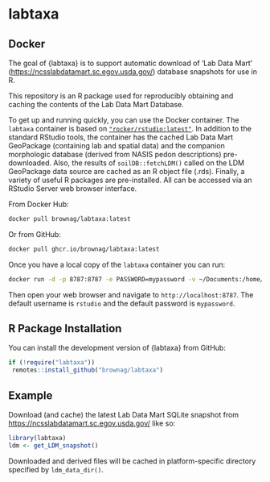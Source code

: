 
<!-- README.md is generated from README.Rmd. Please edit that file -->

# labtaxa

<!-- badges: start -->
<!-- badges: end -->

## Docker

The goal of {labtaxa} is to support automatic download of ‘Lab Data
Mart’ (<https://ncsslabdatamart.sc.egov.usda.gov/>) database snapshots
for use in R.

This repository is an R package used for reproducibly obtaining and
caching the contents of the Lab Data Mart Database.

To get up and running quickly, you can use the Docker container. The
`labtaxa` container is based on
[`"rocker/rstudio:latest"`](https://hub.docker.com/r/rocker/rstudio). In
addition to the standard RStudio tools, the container has the cached Lab
Data Mart GeoPackage (containing lab and spatial data) and the companion
morphologic database (derived from NASIS pedon descriptions)
pre-downloaded. Also, the results of `soilDB::fetchLDM()` called on the
LDM GeoPackage data source are cached as an R object file (.rds).
Finally, a variety of useful R packages are pre-installed. All can be
accessed via an RStudio Server web browser interface.

From Docker Hub:

``` sh
docker pull brownag/labtaxa:latest
```

Or from GitHub:

``` sh
docker pull ghcr.io/brownag/labtaxa:latest
```

Once you have a local copy of the `labtaxa` container you can run:

``` sh
docker run -d -p 8787:8787 -e PASSWORD=mypassword -v ~/Documents:/home/rstudio/ brownag/labtaxa
```

Then open your web browser and navigate to `http://localhost:8787`. The
default username is `rstudio` and the default password is `mypassword`.

## R Package Installation

You can install the development version of {labtaxa} from GitHub:

``` r
if (!require("labtaxa")) 
 remotes::install_github("brownag/labtaxa")
```

## Example

Download (and cache) the latest Lab Data Mart SQLite snapshot from
<https://ncsslabdatamart.sc.egov.usda.gov/> like so:

``` r
library(labtaxa)
ldm <- get_LDM_snapshot()
```

Downloaded and derived files will be cached in platform-specific
directory specified by `ldm_data_dir()`.
